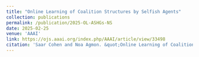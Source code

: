 ```yaml
---
title: "Online Learning of Coalition Structures by Selfish Agents"
collection: publications
permalink: /publication/2025-OL-ASHGs-NS
date: 2025-02-25
venue: 'AAAI'
link: https://ojs.aaai.org/index.php/AAAI/article/view/33498
citation: 'Saar Cohen and Noa Agmon. &quot;Online Learning of Coalition Structures by Selfish Agents.&quot; <i>In AAAI 2025: Proceedings of the 39th AAAI Conference on Artificial Intelligence Systems</i>, 2025. <b>★ Oral presentation (4.6% of submissions)</b>'
---
```

